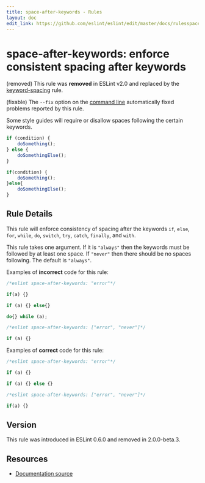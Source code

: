 ```yaml
---
title: space-after-keywords - Rules
layout: doc
edit_link: https://github.com/eslint/eslint/edit/master/docs/rulesspace-after-keywords.md
---
```

<!-- Note: No pull requests accepted for this file. See README.md in the root directory for details. -->
# space-after-keywords: enforce consistent spacing after keywords

(removed) This rule was **removed** in ESLint v2.0 and replaced by the [keyword-spacing](keyword-spacing) rule.

(fixable) The `--fix` option on the [command line](../user-guide/command-line-interface#fix) automatically fixed problems reported by this rule.

Some style guides will require or disallow spaces following the certain keywords.

```js
if (condition) {
    doSomething();
} else {
    doSomethingElse();
}

if(condition) {
    doSomething();
}else{
    doSomethingElse();
}
```

## Rule Details

This rule will enforce consistency of spacing after the keywords `if`, `else`, `for`, `while`, `do`, `switch`, `try`, `catch`, `finally`, and `with`.

This rule takes one argument. If it is `"always"` then the keywords must be followed by at least one space. If `"never"`
then there should be no spaces following. The default is `"always"`.

Examples of **incorrect** code for this rule:

```js
/*eslint space-after-keywords: "error"*/

if(a) {}

if (a) {} else{}

do{} while (a);
```

```js
/*eslint space-after-keywords: ["error", "never"]*/

if (a) {}
```

Examples of **correct** code for this rule:

```js
/*eslint space-after-keywords: "error"*/

if (a) {}

if (a) {} else {}
```

```js
/*eslint space-after-keywords: ["error", "never"]*/

if(a) {}
```

## Version

This rule was introduced in ESLint 0.6.0 and removed in 2.0.0-beta.3.

## Resources

* [Documentation source](https://github.com/eslint/eslint/tree/master/docs/rules/space-after-keywords.md)
